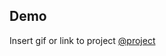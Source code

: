 ## Demo
Insert gif or link to project
[@project](https://abdarheemfarhen.github.io/yyyyyyyy/frist.html)


